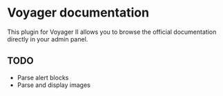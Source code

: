 # Voyager documentation

This plugin for Voyager II allows you to browse the official documentation directly in your admin panel.

## TODO

- Parse alert blocks
- Parse and display images